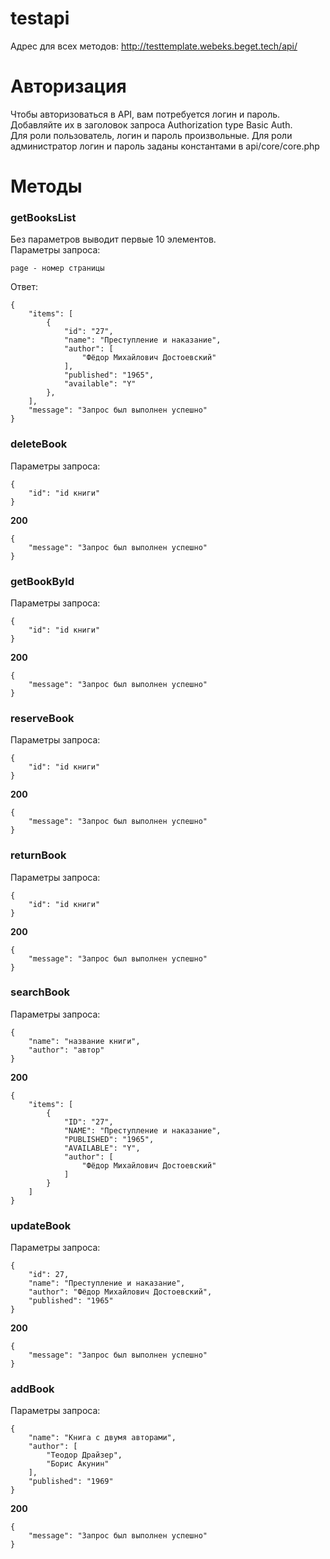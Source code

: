 # testapi
Адрес для всех методов: http://testtemplate.webeks.beget.tech/api/
# Авторизация
Чтобы авторизоваться в API, вам потребуется логин и пароль. Добавляйте их в заголовок запроса Authorization type Basic Auth.<br />
Для роли пользователь, логин и пароль произвольные. Для роли администратор логин и пароль заданы константами в api/core/core.php<br />
# Методы
### getBooksList
Без параметров выводит первые 10 элементов.<br />
Параметры запроса:
```
page - номер страницы
```
Ответ:
```
{
    "items": [
        {
            "id": "27",
            "name": "Преступление и наказание",
            "author": [
                "Фёдор Михайлович Достоевский"
            ],
            "published": "1965",
            "available": "Y"
        },
    ],
    "message": "Запрос был выполнен успешно"
}
```
### deleteBook
Параметры запроса:
```
{
    "id": "id книги"
}
```
**200**
```
{
    "message": "Запрос был выполнен успешно"
}
```
### getBookById
Параметры запроса:
```
{
    "id": "id книги"
}
```
**200**
```
{
    "message": "Запрос был выполнен успешно"
}
```
### reserveBook
Параметры запроса:
```
{
    "id": "id книги"
}
```
**200**
```
{
    "message": "Запрос был выполнен успешно"
}
```
### returnBook
Параметры запроса:
```
{
    "id": "id книги"
}
```
**200**
```
{
    "message": "Запрос был выполнен успешно"
}
```
### searchBook
Параметры запроса:
```
{
    "name": "название книги",
    "author": "автор"
}
```
**200**
```
{
    "items": [
        {
            "ID": "27",
            "NAME": "Преступление и наказание",
            "PUBLISHED": "1965",
            "AVAILABLE": "Y",
            "author": [
                "Фёдор Михайлович Достоевский"
            ]
        }
    ]
}
```
### updateBook
Параметры запроса:
```
{
    "id": 27,
    "name": "Преступление и наказание",
    "author": "Фёдор Михайлович Достоевский",
    "published": "1965"
}
```
**200**
```
{
    "message": "Запрос был выполнен успешно"
}
```
### addBook
Параметры запроса:
```
{
    "name": "Книга с двумя авторами",
    "author": [
        "Теодор Драйзер",
        "Борис Акунин"
    ],
    "published": "1969"
}
```
**200**
```
{
    "message": "Запрос был выполнен успешно"
}
```
